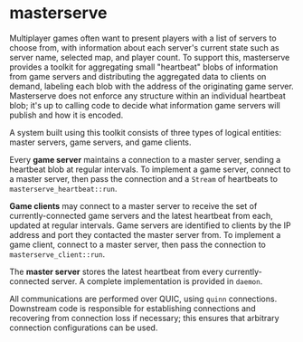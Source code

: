 # masterserve

Multiplayer games often want to present players with a list of servers to choose from, with information about each
server's current state such as server name, selected map, and player count. To support this, masterserve provides a
toolkit for aggregating small "heartbeat" blobs of information from game servers and distributing the aggregated data to
clients on demand, labeling each blob with the address of the originating game server. Masterserve does not enforce any
structure within an individual heartbeat blob; it's up to calling code to decide what information game servers will
publish and how it is encoded.

A system built using this toolkit consists of three types of logical entities: master servers, game servers, and game
clients.

Every **game server** maintains a connection to a master server, sending a heartbeat blob at regular intervals. To
implement a game server, connect to a master server, then pass the connection and a `Stream` of heartbeats to
`masterserve_heartbeat::run`.

**Game clients** may connect to a master server to receive the set of currently-connected game servers and the latest
heartbeat from each, updated at regular intervals. Game servers are identified to clients by the IP address and port
they contacted the master server from. To implement a game client, connect to a master server, then pass the connection
to `masterserve_client::run`.

The **master server** stores the latest heartbeat from every currently-connected server. A complete implementation is
provided in `daemon`.

All communications are performed over QUIC, using `quinn` connections. Downstream code is responsible for
establishing connections and recovering from connection loss if necessary; this ensures that arbitrary connection
configurations can be used.
